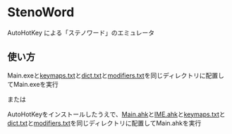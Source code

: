 # StenoWord
AutoHotKey による「ステノワード」のエミュレータ

## 使い方
Main.exeと[keymaps.txt](./keymaps.txt)と[dict.txt](./dict.txt)と[modifiers.txt](./modifiers.txt)を同じディレクトリに配置してMain.exeを実行

または

AutoHotKeyをインストールしたうえで、[Main.ahk](./Main.ahk)と[IME.ahk](./IME.ahk)と[keymaps.txt](./keymaps.txt)と[dict.txt](./dict.txt)と[modifiers.txt](./modifiers.txt)を同じディレクトリに配置してMain.ahkを実行
